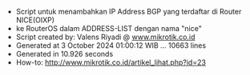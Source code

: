 - Script untuk menambahkan IP Address BGP yang terdaftar di Router NICE(OIXP)
- ke RouterOS dalam ADDRESS-LIST dengan nama "nice"
- Script created by: Valens Riyadi @ www.mikrotik.co.id
- Generated at 3 October 2024 01:00:12 WIB ... 10663 lines
- Generated in 10.926 seconds
- How-to: http://www.mikrotik.co.id/artikel_lihat.php?id=23
